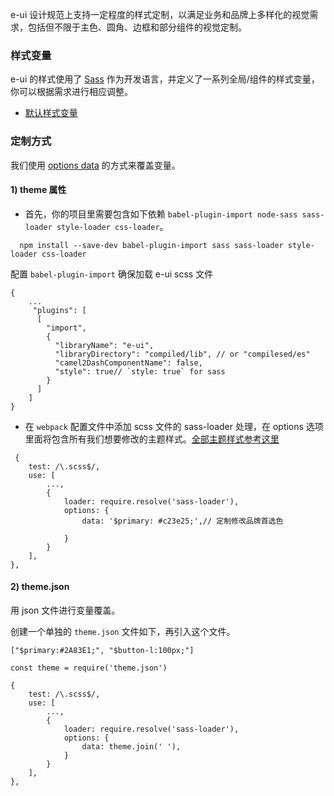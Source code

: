 e-ui 设计规范上支持一定程度的样式定制，以满足业务和品牌上多样化的视觉需求，包括但不限于主色、圆角、边框和部分组件的视觉定制。

### 样式变量

e-ui 的样式使用了 [Sass](https://sass-lang.com/) 作为开发语言，并定义了一系列全局/组件的样式变量，你可以根据需求进行相应调整。

-   [默认样式变量](https://github.com/jdthfe/edm/blob/master/src/style/variables.scss)

### 定制方式

我们使用 [options data](https://sass-lang.com/documentation/variables#default-values) 的方式来覆盖变量。

#### 1) theme 属性

-   首先，你的项目里需要包含如下依赖 `babel-plugin-import node-sass sass-loader style-loader css-loader`。

```
  npm install --save-dev babel-plugin-import sass sass-loader style-loader css-loader
```

配置 `babel-plugin-import` 确保加载 e-ui scss 文件

```tsx
{
    ...
     "plugins": [
      [
        "import",
        {
          "libraryName": "e-ui",
          "libraryDirectory": "compiled/lib", // or "compilesed/es"
          "camel2DashComponentName": false,
          "style": true// `style: true` for sass
        }
      ]
    ]
}
```

-   在 `webpack` 配置文件中添加 scss 文件的 sass-loader 处理，在 options 选项里面将包含所有我们想要修改的主题样式。[全部主题样式参考这里](https://github.com/jdthfe/edm/blob/master/src/style/variables.scss)

```tsx
 {
    test: /\.scss$/,
    use: [
        ...,
        {
            loader: require.resolve('sass-loader'),
            options: {
                data: '$primary: #c23e25;',// 定制修改品牌首选色

            }
        }
    ],
},
```

#### 2) theme.json

用 json 文件进行变量覆盖。

创建一个单独的 `theme.json` 文件如下，再引入这个文件。

`["$primary:#2A83E1;", "$button-l:100px;"]`

```tsx
const theme = require('theme.json')

{
    test: /\.scss$/,
    use: [
        ...,
        {
            loader: require.resolve('sass-loader'),
            options: {
                data: theme.join(' '),
            }
        }
    ],
},
```
